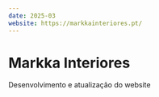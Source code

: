 ```yaml
---
date: 2025-03
website: https://markkainteriores.pt/
---
```


# Markka Interiores

Desenvolvimento e atualização do website
